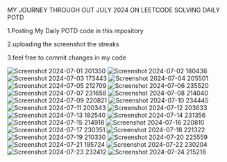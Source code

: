 MY JOURNEY THROUGH OUT JULY 2024 ON LEETCODE SOLVING DAILY POTD

1.Posting My Daily POTD code in this repository

2.uploading the screenshot the streaks

3.feel free to commit changes in my code

![Screenshot 2024-07-01 201350](https://github.com/princekaif/LEETCODE/assets/89538138/8a72236a-37f8-453b-8932-5e4fbdf082eb)
![Screenshot 2024-07-02 180436](https://github.com/princekaif/LEETCODE/assets/89538138/09f4e4f4-96bb-40b6-bcf5-f2e8625c4a5e)
![Screenshot 2024-07-03 173443](https://github.com/princekaif/LEETCODE/assets/89538138/ae34be93-8823-471b-b9ca-fa90daae5a00)
![Screenshot 2024-07-04 205501](https://github.com/princekaif/LEETCODE/assets/89538138/5f384b27-7956-4988-9bce-fa2bc2a505d2)
![Screenshot 2024-07-05 212709](https://github.com/princekaif/LEETCODE/assets/89538138/aec5fe2b-f0ff-4ab6-b31d-ac074db6c169)
![Screenshot 2024-07-06 235520](https://github.com/princekaif/LEETCODE/assets/89538138/25c1b4df-8cc7-4fb0-8f13-8bda8316ffd5)
![Screenshot 2024-07-07 231658](https://github.com/princekaif/LEETCODE/assets/89538138/7ccd7617-a9ff-4d72-9f93-eacf88e361d8)
![Screenshot 2024-07-08 214040](https://github.com/princekaif/LEETCODE/assets/89538138/2e0a22f6-3c74-4e86-a47b-7586729959ad)
![Screenshot 2024-07-09 220821](https://github.com/princekaif/LEETCODE/assets/89538138/86eba773-a6a1-456b-9d92-1ceeece5a088)
![Screenshot 2024-07-10 234445](https://github.com/princekaif/LEETCODE/assets/89538138/d1f1b072-c1e5-457e-8d15-7b3a236a1604)
![Screenshot 2024-07-11 200343](https://github.com/princekaif/LEETCODE/assets/89538138/e55a454f-ccd4-4425-80ed-d60509a0dd73)
![Screenshot 2024-07-12 203633](https://github.com/user-attachments/assets/c816aa25-0e29-40bf-af90-a96be1b06e84)
![Screenshot 2024-07-13 182540](https://github.com/user-attachments/assets/0a6b5f5c-1565-44ca-b14e-2f05352fe173)
![Screenshot 2024-07-14 231356](https://github.com/user-attachments/assets/4ad6808b-98e3-4857-8acd-40f5eb87a895)
![Screenshot 2024-07-15 214918](https://github.com/user-attachments/assets/ef844aa1-3193-4d66-a497-379760173565)
![Screenshot 2024-07-16 220810](https://github.com/user-attachments/assets/a71caccc-e7e2-479b-80bc-c03ef249ab44)
![Screenshot 2024-07-17 230351](https://github.com/user-attachments/assets/4d008125-5128-4930-b075-4d95f12d97c1)
![Screenshot 2024-07-18 221322](https://github.com/user-attachments/assets/f8c92e94-ee3a-4b66-a2d3-dc9e07ccf743)
![Screenshot 2024-07-19 210330](https://github.com/user-attachments/assets/968595e0-3e54-4b3b-b827-cf7dde4b8e12)
![Screenshot 2024-07-20 225559](https://github.com/user-attachments/assets/43130f30-1fa7-4cba-a1da-8dd5ba01df53)
![Screenshot 2024-07-21 195724](https://github.com/user-attachments/assets/786723b0-434d-4d1a-abc5-0462bb018cc7)
![Screenshot 2024-07-22 230204](https://github.com/user-attachments/assets/440b31ba-36be-4a29-929a-09f065831da2)
![Screenshot 2024-07-23 232412](https://github.com/user-attachments/assets/b5b8be76-3e3c-4ed4-a3bd-b613088afacb)
![Screenshot 2024-07-24 215218](https://github.com/user-attachments/assets/77c51ce3-361e-421d-a6e8-1a7658fcaab1)
